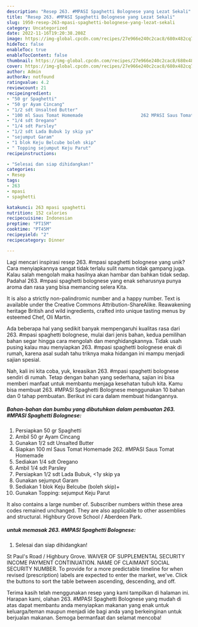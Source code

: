 ```yaml
---
description: "Resep 263. #MPASI Spaghetti Bolognese yang Lezat Sekali"
title: "Resep 263. #MPASI Spaghetti Bolognese yang Lezat Sekali"
slug: 1950-resep-263-mpasi-spaghetti-bolognese-yang-lezat-sekali
category: Uncategorized
date: 2022-11-16T19:20:38.208Z
image: https://img-global.cpcdn.com/recipes/27e966e240c2cac8/680x482cq70/263-mpasi-spaghetti-bolognese-foto-resep-utama.jpg
hideToc: false
enableToc: true
enableTocContent: false
thumbnail: https://img-global.cpcdn.com/recipes/27e966e240c2cac8/680x482cq70/263-mpasi-spaghetti-bolognese-foto-resep-utama.jpg
cover: https://img-global.cpcdn.com/recipes/27e966e240c2cac8/680x482cq70/263-mpasi-spaghetti-bolognese-foto-resep-utama.jpg
author: Admin
authorAv: notfound
ratingvalue: 4.2
reviewcount: 21
recipeingredient:
- "50 gr Spaghetti"
- "50 gr Ayam Cincang"
- "1/2 sdt Unsalted Butter"
- "100 ml Saus Tomat Homemade                      262 MPASI Saus Tomat Homemade"
- "1/4 sdt Oregano"
- "1/4 sdt Parsley"
- "1/2 sdt Lada Bubuk 1y skip ya"
- "sejumput Garam"
- "1 blok Keju Belcube boleh skip"
- " Topping sejumput Keju Parut"
recipeinstructions:

- "Selesai dan siap dihidangkan!"
categories:
- Resep
tags:
- 263
- mpasi
- spaghetti

katakunci: 263 mpasi spaghetti 
nutrition: 152 calories
recipecuisine: Indonesian
preptime: "PT15M"
cooktime: "PT45M"
recipeyield: "2"
recipecategory: Dinner

---
```





Lagi mencari inspirasi resep 263. #mpasi spaghetti bolognese yang unik? Cara menyiapkannya sangat tidak terlalu sulit namun tidak gampang juga. Kalau salah mengolah maka hasilnya akan hambar dan bahkan tidak sedap. Padahal 263. #mpasi spaghetti bolognese yang enak seharusnya punya aroma dan rasa yang bisa memancing selera Kita.





It is also a strictly non-palindromic number and a happy number. Text is available under the Creative Commons Attribution-ShareAlike. Reawakening heritage British and wild ingredients, crafted into unique tasting menus by esteemed Chef, Oli Martin.

Ada beberapa hal yang sedikit banyak mempengaruhi kualitas rasa dari 263. #mpasi spaghetti bolognese, mulai dari jenis bahan, kedua pemilihan bahan segar hingga cara mengolah dan menghidangkannya. Tidak usah pusing kalau mau menyiapkan 263. #mpasi spaghetti bolognese enak di rumah, karena asal sudah tahu triknya maka hidangan ini mampu menjadi sajian spesial.






Nah, kali ini kita coba, yuk, kreasikan 263. #mpasi spaghetti bolognese sendiri di rumah. Tetap dengan bahan yang sederhana, sajian ini bisa memberi manfaat untuk membantu menjaga kesehatan tubuh kita. Kamu bisa membuat 263. #MPASI Spaghetti Bolognese menggunakan 10 bahan dan 0 tahap pembuatan. Berikut ini cara dalam membuat hidangannya.

<!--inarticleads1-->

##### Bahan-bahan dan bumbu yang dibutuhkan dalam pembuatan 263. #MPASI Spaghetti Bolognese:

1. Persiapkan 50 gr Spaghetti
1. Ambil 50 gr Ayam Cincang
1. Gunakan 1/2 sdt Unsalted Butter
1. Siapkan 100 ml Saus Tomat Homemade                      262. #MPASI Saus Tomat Homemade
1. Sediakan 1/4 sdt Oregano
1. Ambil 1/4 sdt Parsley
1. Persiapkan 1/2 sdt Lada Bubuk, &lt;1y skip ya
1. Gunakan sejumput Garam
1. Sediakan 1 blok Keju Belcube (boleh skip)+
1. Gunakan  Topping: sejumput Keju Parut


It also contains a large number of. Subscriber numbers within these area codes remained unchanged. They are also applicable to other assemblies and structural. Highbury Grove School / Aberdeen Park. 

<!--inarticleads2-->

#####  untuk memasak 263. #MPASI Spaghetti Bolognese:


1. Selesai dan siap dihidangkan!

St Paul&#39;s Road / Highbury Grove. WAIVER OF SUPPLEMENTAL SECURITY INCOME PAYMENT CONTINUATION. NAME OF CLAIMANT SOCIAL SECURITY NUMBER. To provide for a more predictable timeline for when revised (prescription) labels are expected to enter the market, we&#39;ve. Click the buttons to sort the table between ascending, descending, and off. 

Terima kasih telah menggunakan resep yang kami tampilkan di halaman ini. Harapan kami, olahan 263. #MPASI Spaghetti Bolognese yang mudah di atas dapat membantu anda menyiapkan makanan yang enak untuk keluarga/teman maupun menjadi ide bagi anda yang berkeinginan untuk berjualan makanan. Semoga bermanfaat dan selamat mencoba!
